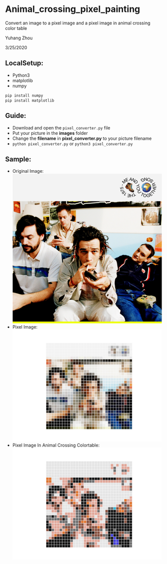 # Animal_crossing_pixel_painting
Convert an image to a pixel image and a pixel image in animal crossing color table

Yuhang Zhou

3/25/2020

## LocalSetup:

* Python3
* matplotlib
* numpy
```
pip install numpy
pip install matplotlib
```


## Guide:

* Download and open the `pixel_converter.py` file
* Put your picture in the **images** folder
* Change the **filename** in **pixel_converter.py** to your picture filename
* `python pixel_converter.py` or `python3 pixel_converter.py`

## Sample:

* Original Image:
![alt text](images/meandyou.jpg)
* Pixel Image:
![alt text](images/pixel_meandyou.jpg)
* Pixel Image In Animal Crossing Colortable:
![alt text](images/animal_crossing_meandyou.jpg)
